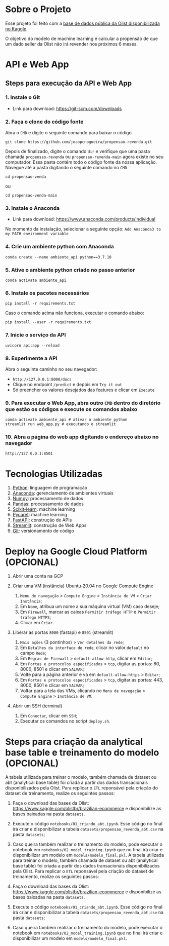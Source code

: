 # Sobre o Projeto
Esse projeto foi feito com a [base de dados pública da Olist disponibilizada no Kaggle](https://www.kaggle.com/olistbr/brazilian-ecommerce).

O objetivo do modelo de machine learning é calcular a propensão de que um dado seller da Olist não irá revender nos próximos 6 meses.

# API e Web App

## Steps para execução da API e Web App
### 1. Instale o Git
* Link para download: https://git-scm.com/downloads

### 2. Faça o clone do código fonte
Abra o `CMD` e digite o seguinte comando para baixar o código

```
git clone https://github.com/joaopcnogueira/propensao-revenda.git
```

Depois de finalizado, digite o comando `dir` e verifique que uma pasta chamada `propensao-revenda` ou `propensao-revenda-main` agora existe no seu computador.
Essa pasta contém todo o código fonte da nossa aplicação. Navegue até a pasta digitando o seguinte comando no `CMD`

```
cd propensao-venda
```

ou 

```
cd propensao-venda-main
```

### 3. Instale o Anaconda
* Link para download: https://www.anaconda.com/products/individual

No momento da instalação, selecionar a seguinte opção: `Add Anaconda3 to my PATH environment variable`


### 4. Crie um ambiente python com Anaconda

```
conda create --name ambiente_api python==3.7.10
```

### 5. Ative o ambiente python criado no passo anterior

```
conda activate ambiente_api
```

### 6. Instale os pacotes necessários

```
pip install -r requirements.txt
```

Caso o comando acima não funciona, executar o comando abaixo:

```
pip install --user -r requirements.txt
```

### 7. Inicie o serviço da API

```
uvicorn api:app --reload
```

### 8. Experimente a API
Abra o seguinte caminho no seu navegador:
* `http://127.0.0.1:8000/docs`
* Clique no endpoint `/predict` e depois em `Try it out` 
* Só preencher os valores desejados das features e clicar em `Execute` 

### 9. Para executar o Web App, abra outro `CMD` dentro do diretório que estão os códigos e execute os comandos abaixo

```
conda activate ambiente_api # ativar o ambiente python
streamlit run web_app.py # executando o streamlit
```

### 10. Abra a página do web app digitando o endereço abaixo no navegador

```
http://127.0.0.1:8501
```

# Tecnologias Utilizadas

1. [Python](https://www.python.org/): linguagem de programação
2. [Anaconda](https://www.anaconda.com/): gerenciamento de ambientes virtuais
3. [Numpy](https://numpy.org/): processamento de dados
4. [Pandas](https://pandas.pydata.org/): processamento de dados
5. [Scikit-learn](https://scikit-learn.org/stable/): machine learning
6. [Pycaret](https://pycaret.org/): machine learning
7. [FastAPI](https://fastapi.tiangolo.com/): construção de APIs
8. [Streamlit](https://streamlit.io/): construção de Web Apps
9. [Git](https://git-scm.com/): versionamento de código

# Deploy na Google Cloud Platform (OPCIONAL)
1. Abrir uma conta na GCP
2. Criar uma VM (instância) Ubuntu-20.04 no Google Compute Engine
    1. `Menu de navegação` > `Compute Engine` > `Instância de VM` > `Criar Instância`;
    2. Em `Nome`, atribua um nome a sua máquina virtual (VM) caso deseje;
    2. Em `Firewall`, marcar as caixas `Permitir tráfego HTTP` e `Permitir tráfego HTTPS`;
    3. Clicar em `Criar`.
3. Liberar as portas `8000` (fastapi) e `8501` (streamlit)
    1. `Mais ações` (3 pontinhos) > `Ver detalhes da rede`;
    2. Em `Detalhes da interface de rede`, clicar no valor `default` no campo `Rede`;
    3. Em `Regras de Firewall` > `default-allow-http`, clicar em `Editar`;
    4. Em `Portas e protocolos especificados` > `tcp`, digitar as portas: 80, 8000, 8501 e clicar em `SALVAR`;
    5. Volte para a página anterior e vá em `default-allow-https` > `Editar`;
    6. Em `Portas e protocolos especificados` > `tcp`, digitar as portas: 443, 8000, 8501 e clicar em `SALVAR`;
    7. Voltar para a tela das VMs, clicando no `Menu de navegação` > ` Compute Engine` > `Instância de VM`.

4. Abrir um SSH (terminal)
    1. Em `Conectar`, clicar em `SSH`;
    2. Executar os comandos no script `deploy.sh`.


# Steps para criação da analytical base table e treinamento do modelo (OPCIONAL)
A tabela utilizada para treinar o modelo, também chamada de dataset ou abt (analytical base table) foi criada a partir dos dados transacionais disponibilizados pela Olist. Para replicar o `ETL` reponsável pela criação do dataset de treinamento, realize os seguintes passos:

1. Faça o download das bases da Olist: https://www.kaggle.com/olistbr/brazilian-ecommerce e disponibilize as bases baixadas na pasta `datasets`.
2. Execute o código `notebooks/01_criando_abt.ipynb`. Esse código no final irá criar e disponibilizar a tabela `datasets/propensao_revenda_abt.csv` na pasta `datasets`;
3. Caso queira também realizar o treinamento do modelo, pode executar o notebook em `notebooks/02_model_training.ipynb` que no final irá criar e disponibilizar um modelo em `models/modelo_final.pkl`.
A tabela utilizada para treinar o modelo, também chamada de dataset ou abt (analytical base table) foi criada a partir dos dados transacionais disponibilizados pela Olist. Para replicar o `ETL` reponsável pela criação do dataset de treinamento, realize os seguintes passos:

1. Faça o download das bases da Olist: https://www.kaggle.com/olistbr/brazilian-ecommerce e disponibilize as bases baixadas na pasta `datasets`.
2. Execute o código `notebooks/01_criando_abt.ipynb`. Esse código no final irá criar e disponibilizar a tabela `datasets/propensao_revenda_abt.csv` na pasta `datasets`;
3. Caso queira também realizar o treinamento do modelo, pode executar o notebook em `notebooks/02_model_training.ipynb` que no final irá criar e disponibilizar um modelo em `models/modelo_final.pkl`.
